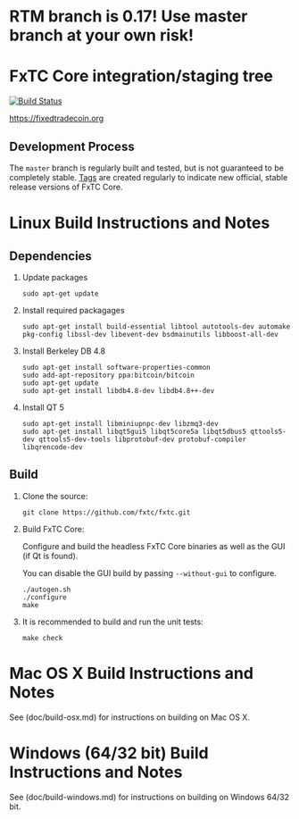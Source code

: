 RTM branch is 0.17! Use master branch at your own risk!
=======================================================

FxTC Core integration/staging tree
==================================

[![Build Status](https://travis-ci.org/fxtc/fxtc.svg?branch=master)](https://travis-ci.org/fxtc/fxtc)

https://fixedtradecoin.org

Development Process
-------------------

The `master` branch is regularly built and tested, but is not guaranteed to be
completely stable. [Tags](https://github.com/fxtc/fxtc/tags) are created
regularly to indicate new official, stable release versions of FxTC Core.

Linux Build Instructions and Notes
==================================

Dependencies
------------
1.  Update packages

        sudo apt-get update

2.  Install required packagages

        sudo apt-get install build-essential libtool autotools-dev automake pkg-config libssl-dev libevent-dev bsdmainutils libboost-all-dev

3.  Install Berkeley DB 4.8

        sudo apt-get install software-properties-common
        sudo add-apt-repository ppa:bitcoin/bitcoin
        sudo apt-get update
        sudo apt-get install libdb4.8-dev libdb4.8++-dev

4.  Install QT 5

        sudo apt-get install libminiupnpc-dev libzmq3-dev
        sudo apt-get install libqt5gui5 libqt5core5a libqt5dbus5 qttools5-dev qttools5-dev-tools libprotobuf-dev protobuf-compiler libqrencode-dev

Build
-----
1.  Clone the source:

        git clone https://github.com/fxtc/fxtc.git

2.  Build FxTC Core:

    Configure and build the headless FxTC Core binaries as well as the GUI (if Qt is found).

    You can disable the GUI build by passing `--without-gui` to configure.
        
        ./autogen.sh
        ./configure
        make

3.  It is recommended to build and run the unit tests:

        make check


Mac OS X Build Instructions and Notes
=====================================
See (doc/build-osx.md) for instructions on building on Mac OS X.



Windows (64/32 bit) Build Instructions and Notes
================================================
See (doc/build-windows.md) for instructions on building on Windows 64/32 bit.
